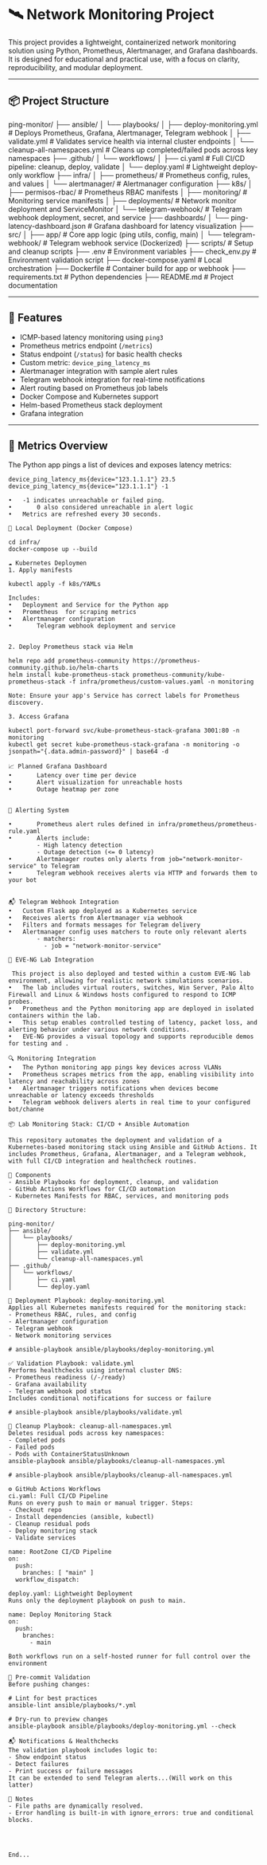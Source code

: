 # 🛰️ Network Monitoring Project

This project provides a lightweight, containerized network monitoring solution using Python, Prometheus, Alertmanager, and Grafana dashboards. It is designed for educational and practical use, with a focus on clarity, reproducibility, and modular deployment.

---

## 📦 Project Structure

ping-monitor/
├── ansible/
│   └── playbooks/
│       ├── deploy-monitoring.yml         # Deploys Prometheus, Grafana, Alertmanager, Telegram webhook
│       ├── validate.yml                  # Validates service health via internal cluster endpoints
│       └── cleanup-all-namespaces.yml    # Cleans up completed/failed pods across key namespaces
├── .github/
│   └── workflows/
│       ├── ci.yaml                       # Full CI/CD pipeline: cleanup, deploy, validate
│       └── deploy.yaml                   # Lightweight deploy-only workflow
├── infra/
│   ├── prometheus/                       # Prometheus config, rules, and values
│   └── alertmanager/                     # Alertmanager configuration
├── k8s/
│   ├── permisos-rbac/                    # Prometheus RBAC manifests
│   ├── monitoring/                       # Monitoring service manifests
│   ├── deployments/                      # Network monitor deployment and ServiceMonitor
│   └── telegram-webhook/                 # Telegram webhook deployment, secret, and service
├── dashboards/
│   └── ping-latency-dashboard.json       # Grafana dashboard for latency visualization
├── src/
│   ├── app/                              # Core app logic (ping utils, config, main)
│   └── telegram-webhook/                 # Telegram webhook service (Dockerized)
├── scripts/                              # Setup and cleanup scripts
├── .env                                  # Environment variables
├── check_env.py                          # Environment validation script
├── docker-compose.yaml                   # Local orchestration
├── Dockerfile                            # Container build for app or webhook
├── requirements.txt                      # Python dependencies
├── README.md                             # Project documentation

---

## 🚀 Features

- ICMP-based latency monitoring using `ping3`
- Prometheus metrics endpoint (`/metrics`)
- Status endpoint (`/status`) for basic health checks
- Custom metric: `device_ping_latency_ms`
- Alertmanager integration with sample alert rules
- Telegram webhook integration for real-time notifications
- Alert routing based on Prometheus job labels
- Docker Compose and Kubernetes support
- Helm-based Prometheus stack deployment
- Grafana integration

---

## 🧪 Metrics Overview

The Python app pings a list of devices and exposes latency metrics:

```Example text:
device_ping_latency_ms{device="123.1.1.1"} 23.5
device_ping_latency_ms{device="123.1.1.1"} -1

• 	-1 indicates unreachable or failed ping.
•       0 also considered unreachable in alert logic
• 	Metrics are refreshed every 30 seconds.

🔧 Local Deployment (Docker Compose)

cd infra/
docker-compose up --build

☁️ Kubernetes Deploymen
1. Apply manifests

kubectl apply -f k8s/YAMLs

Includes:
• 	Deployment and Service for the Python app
• 	Prometheus  for scraping metrics
• 	Alertmanager configuration
•       Telegram webhook deployment and service


2. Deploy Prometheus stack via Helm

helm repo add prometheus-community https://prometheus-community.github.io/helm-charts
helm install kube-prometheus-stack prometheus-community/kube-prometheus-stack -f infra/prometheus/custom-values.yaml -n monitoring

Note: Ensure your app's Service has correct labels for Prometheus discovery.

3. Access Grafana

kubectl port-forward svc/kube-prometheus-stack-grafana 3001:80 -n monitoring
kubectl get secret kube-prometheus-stack-grafana -n monitoring -o jsonpath="{.data.admin-password}" | base64 -d

📈 Planned Grafana Dashboard
•       Latency over time per device
•       Alert visualization for unreachable hosts
•       Outage heatmap per zone


🚨 Alerting System

•       Prometheus alert rules defined in infra/prometheus/prometheus-rule.yaml
•       Alerts include:
        - High latency detection
        - Outage detection (<= 0 latency)
•       Alertmanager routes only alerts from job="network-monitor-service" to Telegram
•       Telegram webhook receives alerts via HTTP and forwards them to your bot


📬 Telegram Webhook Integration
• 	Custom Flask app deployed as a Kubernetes service
• 	Receives alerts from Alertmanager via webhook
• 	Filters and formats messages for Telegram delivery
• 	Alertmanager config uses matchers to route only relevant alerts
        - matchers:
          - job = "network-monitor-service"

🧪 EVE-NG Lab Integration

 This project is also deployed and tested within a custom EVE-NG lab environment, allowing for realistic network simulations scenarios.
• 	The lab includes virtual routers, switches, Win Server, Palo Alto Firewall and Linux & Windows hosts configured to respond to ICMP probes.
• 	Prometheus and the Python monitoring app are deployed in isolated containers within the lab.
• 	This setup enables controlled testing of latency, packet loss, and alerting behavior under various network conditions.
• 	EVE-NG provides a visual topology and supports reproducible demos for testing and .

🔍 Monitoring Integration
• 	The Python monitoring app pings key devices across VLANs
• 	Prometheus scrapes metrics from the app, enabling visibility into latency and reachability across zones
• 	Alertmanager triggers notifications when devices become unreachable or latency exceeds thresholds
• 	Telegram webhook delivers alerts in real time to your configured bot/channe

📦 Lab Monitoring Stack: CI/CD + Ansible Automation

This repository automates the deployment and validation of a Kubernetes-based monitoring stack using Ansible and GitHub Actions. It includes Prometheus, Grafana, Alertmanager, and a Telegram webhook, with full CI/CD integration and healthcheck routines.

🧰 Components
- Ansible Playbooks for deployment, cleanup, and validation
- GitHub Actions Workflows for CI/CD automation
- Kubernetes Manifests for RBAC, services, and monitoring pods

📁 Directory Structure:

ping-monitor/
├── ansible/
│   └── playbooks/
│       ├── deploy-monitoring.yml
│       ├── validate.yml
│       └── cleanup-all-namespaces.yml
├── .github/
│   └── workflows/
│       ├── ci.yaml
│       └── deploy.yaml

🚀 Deployment Playbook: deploy-monitoring.yml
Applies all Kubernetes manifests required for the monitoring stack:
- Prometheus RBAC, rules, and config
- Alertmanager configuration
- Telegram webhook
- Network monitoring services

# ansible-playbook ansible/playbooks/deploy-monitoring.yml

✅ Validation Playbook: validate.yml
Performs healthchecks using internal cluster DNS:
- Prometheus readiness (/-/ready)
- Grafana availability
- Telegram webhook pod status
Includes conditional notifications for success or failure

# ansible-playbook ansible/playbooks/validate.yml

🧹 Cleanup Playbook: cleanup-all-namespaces.yml
Deletes residual pods across key namespaces:
- Completed pods
- Failed pods
- Pods with ContainerStatusUnknown
ansible-playbook ansible/playbooks/cleanup-all-namespaces.yml

# ansible-playbook ansible/playbooks/cleanup-all-namespaces.yml

⚙️ GitHub Actions Workflows
ci.yaml: Full CI/CD Pipeline
Runs on every push to main or manual trigger. Steps:
- Checkout repo
- Install dependencies (ansible, kubectl)
- Cleanup residual pods
- Deploy monitoring stack
- Validate services

name: RootZone CI/CD Pipeline
on:
  push:
    branches: [ "main" ]
  workflow_dispatch:
  
deploy.yaml: Lightweight Deployment
Runs only the deployment playbook on push to main.

name: Deploy Monitoring Stack
on:
  push:
    branches:
      - main

Both workflows run on a self-hosted runner for full control over the environment

🧪 Pre-commit Validation
Before pushing changes:

# Lint for best practices
ansible-lint ansible/playbooks/*.yml

# Dry-run to preview changes
ansible-playbook ansible/playbooks/deploy-monitoring.yml --check

📬 Notifications & Healthchecks
The validation playbook includes logic to:
- Show endpoint status
- Detect failures
- Print success or failure messages
It can be extended to send Telegram alerts...(Will work on this latter) 

🧠 Notes
- File paths are dynamically resolved.
- Error handling is built-in with ignore_errors: true and conditional blocks.




End...


